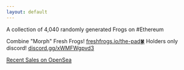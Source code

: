 ```yaml
---
layout: default
---
```

<title>freshfrogs.io</title>A collection of 4,040 randomly generated Frogs on #Ethereum

Combine "Morph" Fresh Frogs! <ins>[freshfrogs.io/the-pad🍀](https://freshfrogs.io/the-pad)</ins>
Holders only discord! <ins>[discord.gg/xWMFWgpvd3](https://discord.gg/xWMFWgpvd3)</ins>

<a target="_blank" href="https://opensea.io/collection/fresh-frogs/activity" style="width: 90%; border-bottom: 1px solid #333;">Recent Sales on OpenSea</a>